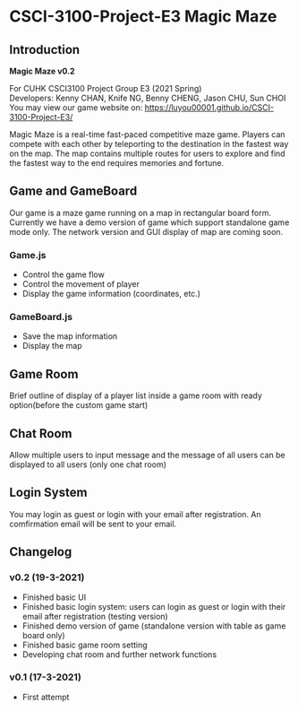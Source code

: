 # CSCI-3100-Project-E3 Magic Maze

## Introduction

**Magic Maze v0.2**  

For CUHK CSCI3100 Project Group E3 (2021 Spring)  
Developers: Kenny CHAN, Knife NG, Benny CHENG, Jason CHU, Sun CHOI  
You may view our game website on: https://luyou00001.github.io/CSCI-3100-Project-E3/  

Magic Maze is a real-time fast-paced competitive maze game. Players can compete with each other by teleporting to the destination in the fastest way on the map. The map contains multiple routes for users to explore and find the fastest way to the end requires memories and fortune.


## Game and GameBoard
Our game is a maze game running on a map in rectangular board form. Currently we have a demo version of game which support standalone game mode only. The network version and GUI display of map are coming soon.

### Game.js
* Control the game flow
* Control the movement of player
* Display the game information (coordinates, etc.)

### GameBoard.js
* Save the map information
* Display the map

## Game Room
Brief outline of display of a player list inside a game room with ready option(before the custom game start)

## Chat Room
Allow multiple users to input message and the message of all users can be displayed to all users (only one chat room)

## Login System
You may login as guest or login with your email after registration. An comfirmation email will be sent to your email.


## Changelog

### v0.2 (19-3-2021)
* Finished basic UI
* Finished basic login system: users can login as guest or login with their email after registration (testing version)
* Finished demo version of game (standalone version with table as game board only)
* Finished basic game room setting
* Developing chat room and further network functions

### v0.1 (17-3-2021)
* First attempt

